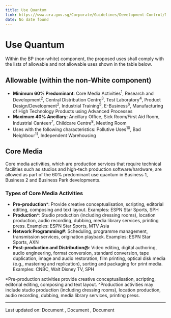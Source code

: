 ```yaml
---
title: Use Quantum
link: https://www.ura.gov.sg/Corporate/Guidelines/Development-Control/Non-Residential/Business-Park/Use-Quantum
date: No date found
---
```


# Use Quantum

Within the BP (non-white) component, the proposed uses shall comply with the lists of allowable and not allowable uses shown in the table below.

## Allowable (within the non-White component)

- **Minimum 60% Predominant**: Core Media Activities<sup>1</sup>, Research and Development<sup>2</sup>, Central Distribution Centre<sup>3</sup>, Test Laboratory<sup>4</sup>, Product Design/Development<sup>2</sup>, Industrial Training<sup>5</sup>, E-Business<sup>6</sup>, Manufacturing of High Technology Products using Advanced Processes
- **Maximum 40% Ancillary**: Ancillary Office, Sick Room/First Aid Room, Industrial Canteen<sup>7</sup>, Childcare Centre<sup>8</sup>, Meeting Room
- Uses with the following characteristics: Pollutive Uses<sup>10</sup>, Bad Neighbour<sup>11</sup>, Independent Warehousing

## Core Media

Core media activities, which are production services that require technical facilities such as studios and high-tech production software/hardware, are allowed as part of the 60% predominant use quantum in Business 1, Business 2 and Business Park developments.

### Types of Core Media Activities

- **Pre-production***: Provide creative conceptualisation, scripting, editorial editing, composing and text layout. Examples: ESPN Star Sports, SPH
- **Production^**: Studio production (including dressing rooms), location production, audio recording, dubbing, media library services, printing press. Examples: ESPN Star Sports, MTV Asia
- **Network Programming#**: Scheduling, programme management, transmission services, origination playback. Examples: ESPN Star Sports, AXN
- **Post-production and Distribution@**: Video editing, digital authoring, audio engineering, format conversion, standard conversion, tape duplication, image and audio restoration, film printing, optical disk media (e.g., mastering and replication), sorting and packaging for print media. Examples: CNBC, Walt Disney TV, SPH

*Pre-production activities provide creative conceptualisation, scripting, editorial editing, composing and text layout. ^Production activities may include studio production (including dressing rooms), location production, audio recording, dubbing, media library services, printing press.

---

Last updated on: Document , Document , Document 
